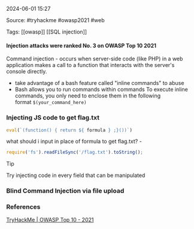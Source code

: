 
2024-06-01 15:27

Source: #tryhackme #owasp2021 #web 

Tags: [[owasp]]  [[SQL injection]]

#### Injection attacks were ranked No. 3 on OWASP Top 10 2021

Command injection -  occurs when server-side code (like PHP) in a web application makes a call to a function that interacts with the server's console directly.
- take advantage of a bash feature called "inline commands" to abuse
- Bash allows you to run commands within commands
To execute inline commands, you only need to enclose them in the following format `$(your_command_here)`
### Injecting JS code to get flag.txt 

```js
eval(`(function() { return ${ formula } ;}())`)
```
what should i input in place of formula to get flag.txt? -
```js
require('fs').readFileSync('/flag.txt').toString();
```

> [!tip]
> Try injecting code in every field that can be manipulated 

### Blind Command Injection via file upload 




### References
[TryHackMe | OWASP Top 10 - 2021](https://tryhackme.com/r/room/owasptop102021)